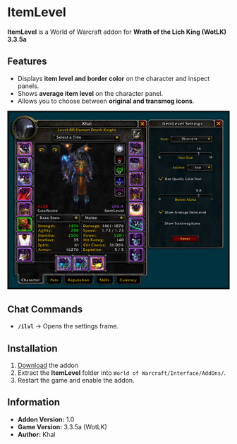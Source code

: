 # ItemLevel

**ItemLevel** is a World of Warcraft addon for **Wrath of the Lich King (WotLK) 3.3.5a**  

## Features  
- Displays **item level and border color** on the character and inspect panels.  
- Shows **average item level** on the character panel.  
- Allows you to choose between **original and transmog icons**.  

<p align="center">
  <img src="https://raw.githubusercontent.com/KhalGH/ItemLevel-WotLK/assets/assets/ItemLevelUI.PNG" 
       alt="ItemLevel UI Preview">
</p>

## Chat Commands  
- **`/ilvl`** → Opens the settings frame.  

## Installation  
1. [Download](https://github.com/KhalGH/ItemLevel-WotLK/releases/download/v1.0-release/ItemLevel-v1.0.zip) the addon
2. Extract the **ItemLevel** folder into `World of Warcraft/Interface/AddOns/`.  
3. Restart the game and enable the addon.  

## Information  
- **Addon Version:** 1.0  
- **Game Version:** 3.3.5a (WotLK)  
- **Author:** Khal  
